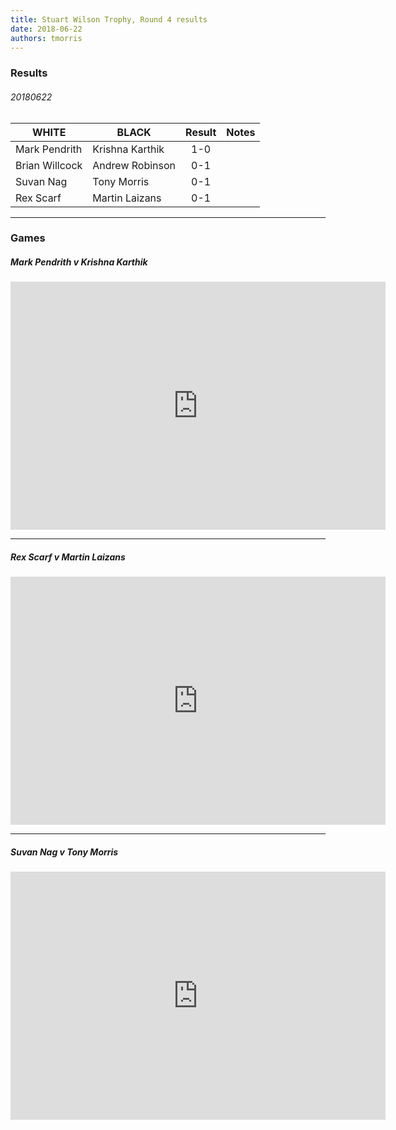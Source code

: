 ```yaml
---
title: Stuart Wilson Trophy, Round 4 results
date: 2018-06-22
authors: tmorris
---
```


### Results

###### 20180622

| WHITE           | BLACK           | Result      | Notes       |
| --------------- | --------------- | :---------: | ----------- |
| Mark Pendrith   | Krishna Karthik | 1-0         |             |
| Brian Willcock  | Andrew Robinson | 0-1         |             |
| Suvan Nag       | Tony Morris     | 0-1         |             |
| Rex Scarf       | Martin Laizans  | 0-1         |             |

----

### Games

##### Mark Pendrith v Krishna Karthik

<iframe src="https://lichess.org/embed/9LU2Rg54?theme=auto&amp;bg=auto" width=600 height=397 frameborder=0></iframe>

----

##### Rex Scarf v Martin Laizans

<iframe src="https://lichess.org/embed/jtYRXULk?theme=auto&amp;bg=auto" width=600 height=397 frameborder=0></iframe>

----

##### Suvan Nag v Tony Morris

<iframe src="https://lichess.org/embed/Tf0fEDxy?theme=auto&amp;bg=auto" width=600 height=397 frameborder=0></iframe>
